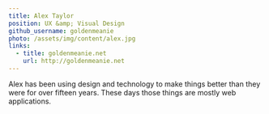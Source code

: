 ```yaml
---
title: Alex Taylor
position: UX &amp; Visual Design
github_username: goldenmeanie
photo: /assets/img/content/alex.jpg
links:
  - title: goldenmeanie.net
    url: http://goldenmeanie.net
---
```


Alex has been using design and technology to make things better than they were for over fifteen years. These days those things are mostly web applications.
